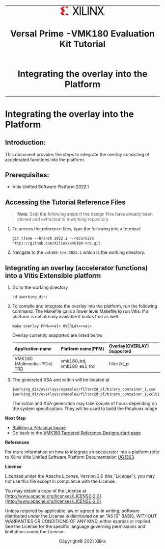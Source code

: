 <table class="sphinxhide">
 <tr>
   <td align="center"><img src="media/xilinx-logo.png" width="30%"/><h1> Versal Prime -VMK180 Evaluation Kit Tutorial</h1>
   </td>
 </tr>
 <tr>
 <td align="center"><h1>Integrating the overlay into the Platform</h1>

 </td>
 </tr>
</table>

Integrating the overlay into the Platform
================================================

Introduction:
--------------
This document provides the steps to integrate the overlay consisting of accelerated functions into the platform. 

Prerequisites:
--------------
* Vitis Unified Software Platform 2022.1

Accessing the Tutorial Reference Files
--------------------------------------
>**Note**: Skip the following steps if the design files have already been cloned and extracted to a working repository

1. To access the reference files, type the following into a terminal: 

   ```
   git clone --branch 2022.1 --recursive https://github.com/Xilinx/vmk180-trd.git
   ```

2. Navigate to the `vmk180-trd-2022.1` which is the working directory.

Integrating an overlay (accelerator functions) into a Vitis Extensible platform
-------------------------------------------------------------------------------------
1. Go to the working directory 

   ```
   cd $working_dir/
   ``` 

2. To compile and integrate the overlay into the platform, run the following command. The Makefile calls a lower level Makefile to run Vitis. If a platform is not already available it builds that as well. 

   ```
   make overlay PFM=<val> OVERLAY=<val> 
   ```

   Overlay currently supported are listed below

   |Application name |Platform name(PFM)| Overlay(OVERLAY) Supported |
   |----|----|----|
   |VMK180 (Multimedia-PCIe) TRD |vmk180_trd, vmk180_es1_trd| filter2d_pl |
   


3. The generated XSA and xclbin will be located at 

   ```
   $working_dir/overlays/examples/filter2d_pl/binary_container_1.xsa 
   $working_dir/overlays/examples/filter2d_pl/binary_container_1.xclbin
   ```

   The xclbin and XSA generation may take couple of hours depending on the system specification. They will be used to build the Petaliunx image

**Next Step**

* [Building a Petalinux Image](build_petalinux.md)
* Go back to the [VMK180 Targeted Reference Designs start page](../index.html)

**References**

For more information on how to integrate an accelerator into a platform refer to Xilinx Vitis Unified Software Platform Documentation [UG1393](https://www.xilinx.com/support/documentation/sw_manuals/xilinx2020_2/ug1393-vitis-application-acceleration.pdf).

**License**

Licensed under the Apache License, Version 2.0 (the "License"); you may not use this file except in compliance with the License.

You may obtain a copy of the License at
[http://www.apache.org/licenses/LICENSE-2.0](http://www.apache.org/licenses/LICENSE-2.0)


Unless required by applicable law or agreed to in writing, software distributed under the License is distributed on an "AS IS" BASIS, WITHOUT WARRANTIES OR CONDITIONS OF ANY KIND, either express or implied. See the License for the specific language governing permissions and limitations under the License.

<p align="center">Copyright&copy; 2021 Xilinx</p>
